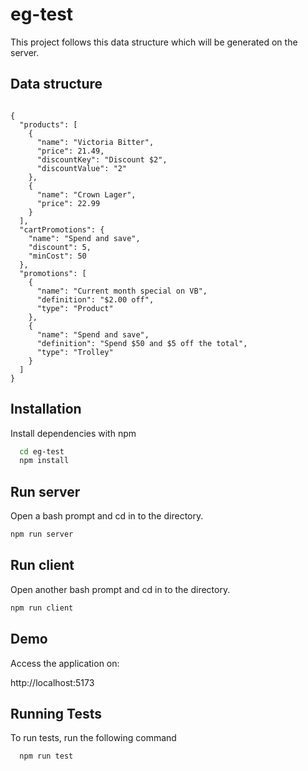 # eg-test

This project follows this data structure which will be generated on the server.

## Data structure

```data structure

{
  "products": [
    {
      "name": "Victoria Bitter",
      "price": 21.49,
      "discountKey": "Discount $2",
      "discountValue": "2"
    },
    {
      "name": "Crown Lager",
      "price": 22.99
    }
  ],
  "cartPromotions": {
    "name": "Spend and save",
    "discount": 5,
    "minCost": 50
  },
  "promotions": [
    {
      "name": "Current month special on VB",
      "definition": "$2.00 off",
      "type": "Product"
    },
    {
      "name": "Spend and save",
      "definition": "Spend $50 and $5 off the total",
      "type": "Trolley"
    }
  ]
}

```

## Installation

Install dependencies with npm

```bash
  cd eg-test
  npm install
```

## Run server

Open a bash prompt and cd in to the directory.

```bash
npm run server
```

## Run client

Open another bash prompt and cd in to the directory.

```bash
npm run client
```

## Demo

Access the application on:

http://localhost:5173

## Running Tests

To run tests, run the following command

```bash
  npm run test
```
